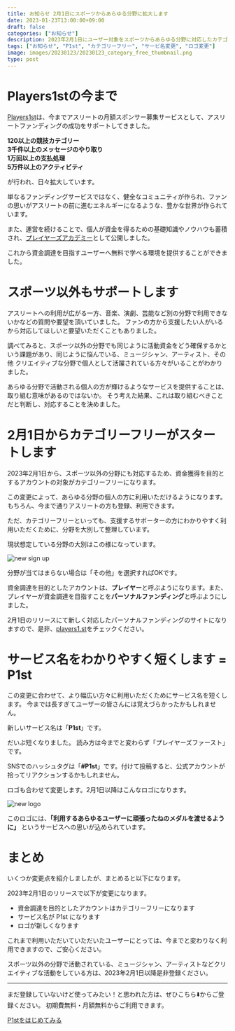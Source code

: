 ```yaml
---
title: お知らせ 2月1日にスポーツからあらゆる分野に拡大します
date: 2023-01-23T13:00:00+09:00
draft: false
categories: ["お知らせ"]
description: 2023年2月1日にユーザー対象をスポーツからあらゆる分野に対応したカテゴリーフリーに変更します。それに合わせてサービス名称、ロゴも変更になります。
tags: ["お知らせ", "P1st", "カテゴリーフリー", "サービ名変更", "ロゴ変更"]
image: images/20230123/20230123_category_free_thumbnail.png
type: post
---
```


# Players1stの今まで

[Players1st][p1st_site]は、今までアスリートの月額スポンサー募集サービスとして、アスリートファンディングの成功をサポートしてきました。

**120以上の競技カテゴリー**<br>
**3千件以上のメッセージのやり取り**<br>
**1万回以上の支払処理**<br>
**5万件以上のアクティビティ**

が行われ、日々拡大しています。

単なるファンディングサービスではなく、健全なコミュニティが作られ、ファンの思いがアスリートの前に進むエネルギーになるような、豊かな世界が作られています。

また、運営を続けることで、個人が資金を得るための基礎知識やノウハウも蓄積され、[プレイヤーズアカデミー][academy]として公開しました。

これから資金調達を目指すユーザーへ無料で学べる環境を提供することができました。

# スポーツ以外もサポートします

アスリートへの利用が広がる一方、音楽、演劇、芸能など別の分野で利用できないかなどの質問や要望を頂いていました。
ファンの方から支援したい人がいるから対応してほしいと要望いただくこともありました。

調べてみると、スポーツ以外の分野でも同じように活動資金をどう確保するかという課題があり、同じように悩んでいる、ミュージシャン、アーティスト、その他 クリエイティブな分野で個人として活躍されている方々がいることがわかりました。

あらゆる分野で活動される個人の方が輝けるようなサービスを提供することは、取り組む意味があるのではないか。
そう考えた結果、これは取り組むべきことだと判断し、対応することを決めました。

# 2月1日からカテゴリーフリーがスタートします

2023年2月1日から、スポーツ以外の分野にも対応するため、資金獲得を目的とするアカウントの対象がカテゴリーフリーになります。

この変更によって、あらゆる分野の個人の方に利用いただけるようになります。
もちろん、今まで通りアスリートの方も登録、利用できます。

ただ、カテゴリーフリーといっても、支援するサポーターの方にわかりやすく利用いただくために、分野を大別して整理しています。

現状想定している分野の大別はこの様になっています。

![new sign up](images/20230123/20230123_screenshot_sign_up.png)

分野が当てはまらない場合は「その他」を選択すればOKです。

資金調達を目的としたアカウントは、**プレイヤー**と呼ぶようになります。また、プレイヤーが資金調達を目指すことを**パーソナルファンディング**と呼ぶようにしました。

2月1日のリリースにて新しく対応したパーソナルファンディングのサイトになりますので、是非、[players1.st](p1st_site)をチェックください。

# サービス名をわかりやすく短くします = P1st

この変更に合わせて、より幅広い方々に利用いただくためにサービス名を短くします。
今までは長すぎてユーザーの皆さんには覚えづらかったかもしれません。

新しいサービス名は「**P1st**」です。

だいぶ短くなりました。
読み方は今までと変わらず「プレイヤーズファースト」です。

SNSでのハッシュタグは「**#P1st**」です。付けて投稿すると、公式アカウントが拾ってリアクションするかもしれません。

ロゴも合わせて変更します。2月1日以降はこんなロゴになります。

![new logo](images/20230123/p1st_logo_v2_320x320.png)

このロゴには、**「利用するあらゆるユーザーに頑張ったねのメダルを渡せるように」** というサービスへの思いが込められています。

# まとめ

いくつか変更点を紹介しましたが、まとめると以下になります。

2023年2月1日のリリースで以下が変更になります。

* 資金調達を目的としたアカウントはカテゴリーフリーになります
* サービス名が P1st になります
* ロゴが新しくなります

これまで利用いただいていただいたユーザーにとっては、今までと変わりなく利用できますので、ご安心ください。

スポーツ以外の分野で活動されている、ミュージシャン、アーティストなどクリエイティブな活動をしている方は、2023年2月1日以降是非登録ください。

<hr>

まだ登録していないけど使ってみたい！と思われた方は、ぜひこちら⬇️からご登録ください。
初期費無料・月額無料からご利用できます。

<a href="https://players1.st/">
  <div class="primary-button">
    P1stをはじめてみる
  </div>
</a>


[p1st_site]: https://players1.st
[academy]: https://players1.st/academy
